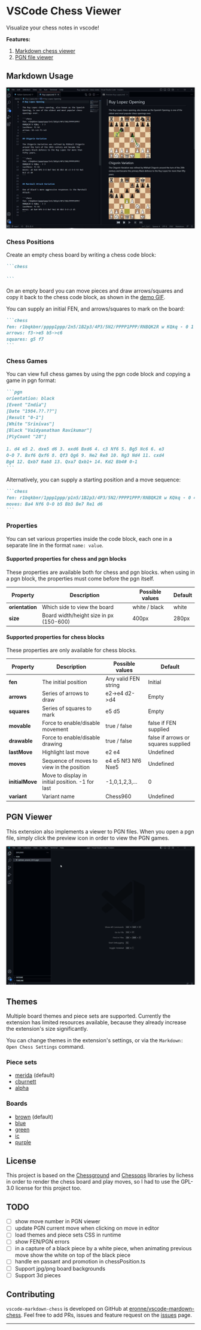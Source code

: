 # VSCode Chess Viewer

Visualize your chess notes in vscode!

**Features:**

1. [Markdown chess viewer](#markdown-usage)
2. [PGN file viewer](#pgn-viewer)

## Markdown Usage

![vscode-markdown-chess demo](./images/demo/demo.jpg)

### Chess Positions

Create an empty chess board by writing a chess code block:

````markdown
```chess

```
````

On an empty board you can move pieces and draw arrows/squares and copy it back to the chess code block, as shown in the [demo GIF](./images/demo/demo.gif).

You can supply an initial FEN, and arrows/squares to mark on the board:

````markdown
```chess
fen: r1bqkbnr/pppp1ppp/2n5/1B2p3/4P3/5N2/PPPP1PPP/RNBQK2R w KQkq - 0 1
arrows: f3->e5 b5->c6
squares: g5 f7
```
````

### Chess Games

You can view full chess games by using the pgn code block and copying a game in pgn format:

````markdown
```pgn
orientation: black
[Event "India"]
[Date "1984.??.??"]
[Result "0-1"]
[White "Srinivas"]
[Black "Vaidyanathan Ravikumar"]
[PlyCount "28"]

1. d4 e5 2. dxe5 d6 3. exd6 Bxd6 4. c3 Nf6 5. Bg5 Nc6 6. e3
O-O 7. Bxf6 Qxf6 8. Qf3 Qg6 9. Ne2 Re8 10. Ng3 Nd4 11. cxd4
Bg4 12. Qxb7 Rab8 13. Qxa7 Qxb1+ 14. Kd2 Bb4# 0-1
```
````

Alternatively, you can supply a starting position and a move sequence:

````markdown
```chess
fen: r1bqkbnr/1ppp1ppp/p1n5/1B2p3/4P3/5N2/PPPP1PPP/RNBQK2R w KQkq - 0 4
moves: Ba4 Nf6 O-O b5 Bb3 Be7 Re1 d6
```
````

### Properties

You can set various properties inside the code block, each one in a separate line in the format `name: value`.

#### Supported properties for chess and pgn blocks

These properties are available both for chess and pgn blocks. when using in a pgn block, the properties must come before the pgn itself.

| **Property**    | **Description**                         | **Possible values** | **Default** |
| --------------- | --------------------------------------- | ------------------- | ----------- |
| **orientation** | Which side to view the board            | white / black       | white       |
| **size**        | Board width/height size in px (150-600) | 400px               | 280px       |

#### Supported properties for chess blocks

These properties are only available for chess blocks.

| **Property**    | **Description**                                  | **Possible values**  | **Default**                         |
| --------------- | ------------------------------------------------ | -------------------- | ----------------------------------- |
| **fen**         | The initial position                             | Any valid FEN string | Initial                             |
| **arrows**      | Series of arrows to draw                         | e2->e4 d2->d4        | Empty                               |
| **squares**     | Series of squares to mark                        | e5 d5                | Empty                               |
| **movable**     | Force to enable/disable movement                 | true / false         | false if FEN supplied               |
| **drawable**    | Force to enable/disable drawing                  | true / false         | false if arrows or squares supplied |
| **lastMove**    | Highlight last move                              | e2 e4                | Undefined                           |
| **moves**       | Sequence of moves to view in the position        | e4 e5 Nf3 Nf6 Nxe5   | Undefined                           |
| **initialMove** | Move to display in initial position. -1 for last | -1,0,1,2,3,...       | 0                                   |
| **variant**     | Variant name                                     | Chess960             | Undefined                           |

## PGN Viewer

This extension also implements a viewer to PGN files. When you open a pgn file, simply click the preview icon in order to view the PGN games.

![PGN demo](./images/demo/demo-pgn.gif)

## Themes

Multiple board themes and piece sets are supported. Currently the extension has limited resources available, because they already increase the extension's size significantly.

You can change themes in the extension's settings, or via the `Markdown: Open Chess Settings` command.

### Piece sets

- [merida](https://github.com/lichess-org/lila/blob/master/public/piece/merida/bK.svg) (default)
- [cburnett](https://github.com/lichess-org/lila/blob/master/public/piece/cburnett/bK.svg)
- [alpha](https://github.com/lichess-org/lila/blob/master/public/piece/alpha/bK.svg)

### Boards

- [brown](https://github.com/lichess-org/lila/blob/master/public/images/board/svg/brown.svg) (default)
- [blue](https://github.com/lichess-org/lila/blob/master/public/images/board/svg/blue.svg)
- [green](https://github.com/lichess-org/lila/blob/master/public/images/board/svg/green.svg)
- [ic](https://github.com/lichess-org/lila/blob/master/public/images/board/svg/ic.svg)
- [purple](https://github.com/lichess-org/lila/blob/master/public/images/board/svg/purple.svg)

## License

This project is based on the [Chessground](https://github.com/lichess-org/chessground) and [Chessops](https://github.com/niklasf/chessops) libraries by lichess in order to render the chess board and play moves, so I had to use the GPL-3.0 license for this project too.

## TODO

- [ ] show move number in PGN viewer
- [ ] update PGN current move when clicking on move in editor
- [ ] load themes and piece sets CSS in runtime
- [ ] show FEN/PGN errors
- [ ] in a capture of a black piece by a white piece, when animating previous move show the white on top of the black piece
- [ ] handle en passant and promotion in chessPosition.ts
- [ ] Support jpg/png board backgrounds
- [ ] Support 3d pieces

## Contributing

`vscode-markdown-chess` is developed on GitHub at [eronne/vscode-mardown-chess](https://github.com/eronnen/vscode-markdown-chess). Feel free to add PRs, issues and feature request on the [issues](https://github.com/eronnen/vscode-markdown-chess/issues) page.

---

